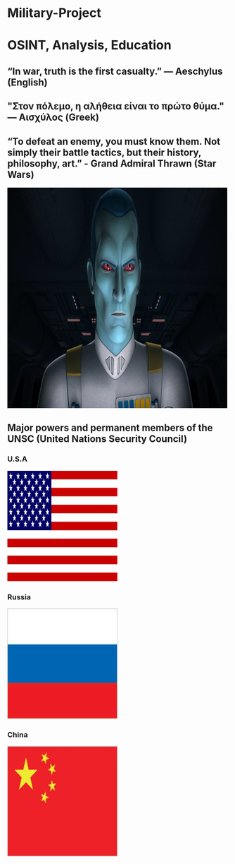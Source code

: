 # Military-Project
<h1>OSINT, Analysis, Education</h1>

<h2>
“In war, truth is the first casualty.”
― Aeschylus (English)</h2>

<h2>"Στον πόλεμο, η αλήθεια είναι το πρώτο θύμα." ― Αισχύλος (Greek)</h2>

<h2>“To defeat an enemy, you must know them. Not simply their battle tactics, but their history, philosophy, art.” - Grand Admiral Thrawn (Star Wars)</h2>
<img src=asset/thrawn.jpeg height=500 width=500>

<h2>Major powers and permanent members of the UNSC (United Nations Security Council)</h2>
<h3>U.S.A</h3>
<img src=asset/US-flag.jpg height=250 width=250>
<h3>Russia</h3>
<img src=asset/RS-flag.jpg height=250 width=250>
<h3>China</h3>
<img src=asset/CH-flag.jpg height=250 width=250>
